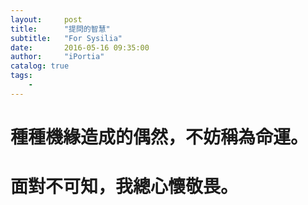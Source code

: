 ```yaml
---
layout:     post
title:      "提問的智慧"
subtitle:   "For Sysilia"
date:       2016-05-16 09:35:00
author:     "iPortia"
catalog: true
tags:
    -
---
```


# 種種機緣造成的偶然，不妨稱為命運。
# 面對不可知，我總心懷敬畏。
